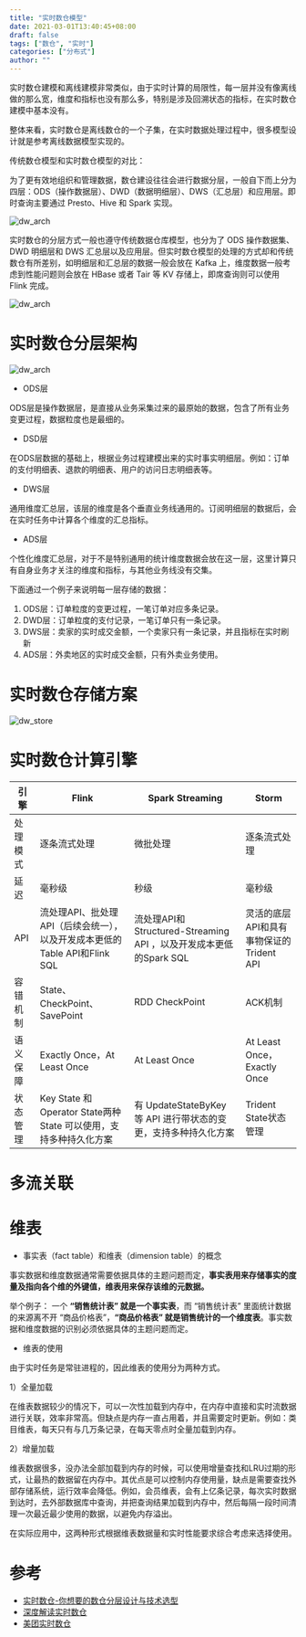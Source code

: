 ```yaml
---
title: "实时数仓模型"
date: 2021-03-01T13:40:45+08:00
draft: false
tags: ["数仓", "实时"]
categories: ["分布式"]
author: ""
---
```


实时数仓建模和离线建模非常类似，由于实时计算的局限性，每一层并没有像离线做的那么宽，维度和指标也没有那么多，特别是涉及回溯状态的指标，在实时数仓建模中基本没有。

整体来看，实时数仓是离线数仓的一个子集，在实时数据处理过程中，很多模型设计就是参考离线数据模型实现的。

传统数仓模型和实时数仓模型的对比：

为了更有效地组织和管理数据，数仓建设往往会进行数据分层，一般自下而上分为四层：ODS（操作数据层）、DWD（数据明细层）、DWS（汇总层）和应用层。即时查询主要通过 Presto、Hive 和 Spark 实现。

![dw_arch](../../static/img/20210305/dw_batch.png)

实时数仓的分层方式一般也遵守传统数据仓库模型，也分为了 ODS 操作数据集、DWD 明细层和 DWS 汇总层以及应用层。但实时数仓模型的处理的方式却和传统数仓有所差别，如明细层和汇总层的数据一般会放在 Kafka 上，维度数据一般考虑到性能问题则会放在 HBase 或者 Tair 等 KV 存储上，即席查询则可以使用 Flink 完成。

![dw_arch](../../static/img/20210305/dw_stream.png)

# 实时数仓分层架构

![dw_arch](../../static/img/20210305/dw_arch.png)

* ODS层

ODS层是操作数据层，是直接从业务采集过来的最原始的数据，包含了所有业务变更过程，数据粒度也是最细的。

* DSD层

在ODS层数据的基础上，根据业务过程建模出来的实时事实明细层。例如：订单的支付明细表、退款的明细表、用户的访问日志明细表等。

* DWS层

通用维度汇总层，该层的维度是各个垂直业务线通用的。订阅明细层的数据后，会在实时任务中计算各个维度的汇总指标。

* ADS层

个性化维度汇总层，对于不是特别通用的统计维度数据会放在这一层，这里计算只有自身业务才关注的维度和指标，与其他业务线没有交集。

下面通过一个例子来说明每一层存储的数据：

1. ODS层：订单粒度的变更过程，一笔订单对应多条记录。
2. DWD层：订单粒度的支付记录，一笔订单只有一条记录。
3. DWS层：卖家的实时成交金额，一个卖家只有一条记录，并且指标在实时刷新
4. ADS层：外卖地区的实时成交金额，只有外卖业务使用。

# 实时数仓存储方案
![dw_store](../../static/img/20210305/dw_store.png)

# 实时数仓计算引擎
| 引擎   | Flink                                             | Spark Streaming                                     | Storm                       |
|------|---------------------------------------------------|-----------------------------------------------------|-----------------------------|
| 处理模式 | 逐条流式处理                                            | 微批处理                                                | 逐条流式处理                      |
| 延迟   | 毫秒级                                               | 秒级                                                  | 毫秒级                         |
| API  | 流处理API、批处理API（后续会统一），以及开发成本更低的Table API和Flink SQL | 流处理API和Structured-Streaming API ，以及开发成本更低的Spark SQL | 灵活的底层API和具有事物保证的Trident API |
| 容错机制 | State、CheckPoint、SavePoint                        | RDD CheckPoint                                      | ACK机制                       |
| 语义保障 | Exactly Once，At Least Once                        | At Least Once                                       | At Least Once，Exactly Once  |
| 状态管理 | Key State 和 Operator State两种 State 可以使用，支持多种持久化方案 | 有 UpdateStateByKey 等 API 进行带状态的变更，支持多种持久化方案         | Trident State状态管理           |

# 多流关联

<!--more-->

# 维表

* 事实表（fact table）和维表（dimension table）的概念

事实数据和维度数据通常需要依据具体的主题问题而定，**事实表用来存储事实的度量及指向各个维的外键值，维表用来保存该维的元数据。**

举个例子：
一个 **“销售统计表” 就是一个事实表**，而 “销售统计表” 里面统计数据的来源离不开 “商品价格表”，**“商品价格表” 就是销售统计的一个维度表**。事实数据和维度数据的识别必须依据具体的主题问题而定。

* 维表的使用

由于实时任务是常驻进程的，因此维表的使用分为两种方式。

1）全量加载

在维表数据较少的情况下，可以一次性加载到内存中，在内存中直接和实时流数据进行关联，效率非常高。但缺点是内存一直占用着，并且需要定时更新。例如：类目维表，每天只有与几万条记录，在每天零点时全量加载到内存。

2）增量加载

维表数据很多，没办法全部加载到内存的时候，可以使用增量查找和LRU过期的形式，让最热的数据留在内存中。其优点是可以控制内存使用量，缺点是需要查找外部存储系统，运行效率会降低。例如，会员维表，会有上亿条记录，每次实时数据到达时，去外部数据库中查询，并把查询结果加载到内存中，然后每隔一段时间清理一次最近最少使用的数据，以避免内存溢出。

在实际应用中，这两种形式根据维表数据量和实时性能要求综合考虑来选择使用。

# 参考
* [实时数仓-你想要的数仓分层设计与技术选型](https://cloud.tencent.com/developer/article/1618182
)
* [深度解读实时数仓](https://www.infoq.cn/article/j0iqbx2qkq2ruxzr8jpa)
* [美团实时数仓](https://tech.meituan.com/2018/10/18/meishi-data-flink.html)